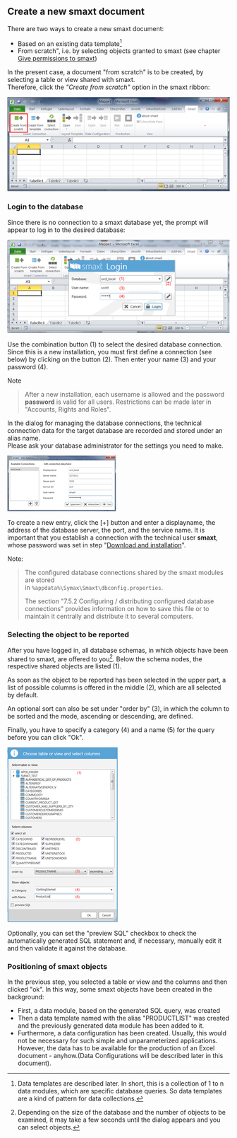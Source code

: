 ## Create a new smaxt document

There are two ways to create a new smaxt document:

* Based on an existing data template[^1]
* From scratch", i.e. by selecting objects granted to smaxt
  \(see chapter [Give permissions to smaxt](/installation/give-permissions-to-smaxt.md)\)

In the present case, a document "from scratch" is to be created, by selecting a table or view shared with smaxt.  
 Therefore, click the _"Create from scratch"_ option in the smaxt ribbon:

![](/assets/create-from-scratch.png)

### Login to the database

Since there is no connection to a smaxt database yet, the prompt will appear to log in to the desired database:

![](/assets/smaxt-db-login.png)

Use the combination button \(1\) to select the desired database connection. Since this is a new installation, you must first define a connection \(see below\) by clicking on the button \(2\). Then enter your name \(3\) and your password \(4\).

Note

> After a new installation, each username is allowed and the password **password** is valid for all users. Restrictions can be made later in "Accounts, Rights and Roles".

In the dialog for managing the database connections, the technical connection data for the target database are recorded and stored under an alias name.  
  Please ask your database administrator for the settings you need to make.

![](/assets/smaxt-database-settings.png)

To create a new entry, click the \[+\] button and enter a displayname, the address of the database server, the port, and the service name. It is important that you establish a connection with the technical user **smaxt**, whose password was set in step "[Download and installation](/installation/dld-core.md)".

Note:

> The configured database connections shared by the smaxt modules are stored  
> in `%appdata%\Symax\Smaxt\dbconfig.properties`.
>
> The section "7.5.2 Configuring / distributing configured database connections" provides information on how to save this file or to maintain it centrally and distribute it to several computers.

### Selecting the object to be reported

After you have logged in, all database schemas, in which objects have been shared to smaxt, are offered to you[^2]. Below the schema nodes, the respective shared objects are listed \(1\).

As soon as the object to be reported has been selected in the upper part, a list of possible columns is offered in the middle \(2\), which are all selected by default.

An optional sort can also be set under "order by" \(3\), in which the column to be sorted and the mode, ascending or descending, are defined.

Finally, you have to specify a category \(4\) and a name \(5\) for the query before you can click "Ok".

![](/assets/smaxt-choose-table-or-view.png)

Optionally, you can set the "preview SQL" checkbox to check the automatically generated SQL statement and, if necessary, manually edit it and then validate it against the database.

### Positioning of smaxt objects

In the previous step, you selected a table or view and the columns and then clicked "ok".  In this way, some smaxt objects have been created in the background:

* First, a data module, based on the generated SQL query, was created
* Then a data template named with the alias "PRODUCTLIST" was created and the previously generated data module has been added to it.
* Furthermore, a data configuration has been created. Usually, this would not be necessary for such simple and unparameterized applications. However, the data has to be available for the production of an Excel document - anyhow.\(Data Configurations will be described later in this document\).

[^1]: Data templates are described later. In short, this is a collection of 1 to n data modules, which are specific database queries. So data templates are a kind of pattern for data collections.

[^2]: Depending on the size of the database and the number of objects to be examined, it may take a few seconds until the dialog appears and you can select objects.

